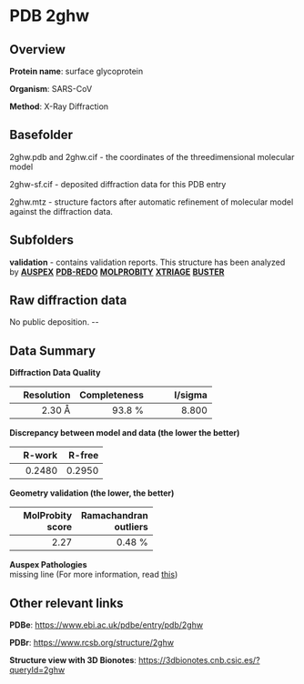 # PDB 2ghw

## Overview

**Protein name**: surface glycoprotein

**Organism**: SARS-CoV

**Method**: X-Ray Diffraction

## Basefolder

2ghw.pdb and 2ghw.cif - the coordinates of the threedimensional molecular model

2ghw-sf.cif - deposited diffraction data for this PDB entry

2ghw.mtz - structure factors after automatic refinement of molecular model against the diffraction data.

## Subfolders





**validation** - contains validation reports. This structure has been analyzed by [**AUSPEX**](https://github.com/thorn-lab/coronavirus_structural_task_force/tree/master/pdb/surface_glycoprotein/SARS-CoV/2ghw/validation/auspex) [**PDB-REDO**](https://github.com/thorn-lab/coronavirus_structural_task_force/tree/master/pdb/surface_glycoprotein/SARS-CoV/2ghw/validation/pdb-redo) [**MOLPROBITY**](https://github.com/thorn-lab/coronavirus_structural_task_force/tree/master/pdb/surface_glycoprotein/SARS-CoV/2ghw/validation/molprobity) [**XTRIAGE**](https://github.com/thorn-lab/coronavirus_structural_task_force/blob/master/pdb/surface_glycoprotein/SARS-CoV/2ghw/validation/Xtriage_output.log) [**BUSTER**](https://www.globalphasing.com/buster/wiki/index.cgi?Covid19Pdb2GHW)

## Raw diffraction data

No public deposition. --<br> 

## Data Summary
**Diffraction Data Quality**

|   | Resolution | Completeness| I/sigma |
|---|-------------:|----------------:|--------------:|
|   |2.30 Å|93.8  %|<img width=50/>8.800|

**Discrepancy between model and data (the lower the better)**

|   | **R-work**| **R-free**   
|---|-------------:|----------------:|           
||  0.2480|  0.2950|

**Geometry validation (the lower, the better)**

|   |**MolProbity<br>score**| **Ramachandran<br>outliers** 
|---|-------------:|----------------:|
||  2.27|  0.48 %|

**Auspex Pathologies**<br> missing line (For more information, read [this](https://github.com/thorn-lab/coronavirus_structural_task_force/blob/master/pdb/surface_glycoprotein/SARS-CoV/2ghw/validation/auspex/2ghw_auspex_comments.txt))

 



## Other relevant links 
**PDBe**:  https://www.ebi.ac.uk/pdbe/entry/pdb/2ghw
 
**PDBr**: https://www.rcsb.org/structure/2ghw 

**Structure view with 3D Bionotes**: https://3dbionotes.cnb.csic.es/?queryId=2ghw


